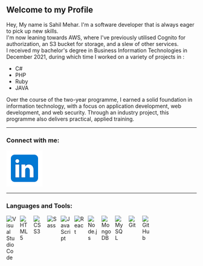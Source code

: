 <foreignObject width="100%" height="100%">
<div xmlns="http://www.w3.org/1999/xhtml">



## Welcome to my Profile

<p  align="left">
Hey, My name is Sahil Mehar. I'm a software developer that is always eager to pick up new skills. <br>
I'm now leaning towards AWS, where I've previously utilised Cognito for authorization, an S3 bucket for storage, and a slew of other services. <br>
I received my bachelor's degree in Business Information Technologies in December 2021, during which time I worked on a variety of projects in : <br>
 <ul>
 <li>C#</li>
 <li>PHP</li>
 <li>Ruby</li>
 <li>JAVA</li>
</ul>


Over the course of the two-year programme, I earned a solid foundation in information technology, with a focus on application development, web development, and web security. Through an industry project, this programme also delivers practical, applied training.
</p>

---

### Connect with me:

[![website](./img/linkedin.svg)](https://www.linkedin.com/in/sahil-mehar-035040193/)



---

### Languages and Tools:

<img align="left" alt="Visual Studio Code" width="26px" src="https://cdn.jsdelivr.net/gh/devicons/devicon/icons/vscode/vscode-original.svg" style="padding-right:10px;" />
<img align="left" alt="HTML5" width="26px" src="https://cdn.jsdelivr.net/gh/devicons/devicon/icons/html5/html5-original.svg" style="padding-right:10px;" />
<img align="left" alt="CSS3" width="26px" src="https://cdn.jsdelivr.net/gh/devicons/devicon/icons/css3/css3-original.svg" style="padding-right:10px;" />
<img align="left" alt="Sass" width="26px" src="https://cdn.jsdelivr.net/gh/devicons/devicon/icons/sass/sass-original.svg" style="padding-right:10px;" />
<img align="left" alt="JavaScript" width="26px" src="https://cdn.jsdelivr.net/gh/devicons/devicon/icons/javascript/javascript-original.svg" style="padding-right:10px;" />
<img align="left" alt="React" width="26px" src="https://cdn.jsdelivr.net/gh/devicons/devicon/icons/react/react-original.svg" style="padding-right:10px;" />
<img align="left" alt="Node.js" width="26px" src="https://cdn.jsdelivr.net/gh/devicons/devicon/icons/nodejs/nodejs-original.svg" style="padding-right:10px;" />
<img align="left" alt="MongoDB" width="26px" src="https://cdn.jsdelivr.net/gh/devicons/devicon/icons/mongodb/mongodb-original.svg" style="padding-right:10px;" />
<img align="left" alt="MySQL" width="26px" src="https://cdn.jsdelivr.net/gh/devicons/devicon/icons/mysql/mysql-original.svg" style="padding-right:10px;" />
<img align="left" alt="Git" width="26px" src="https://cdn.jsdelivr.net/gh/devicons/devicon/icons/git/git-original.svg" style="padding-right:10px;" />
<img align="left" alt="GitHub" width="26px" src="https://user-images.githubusercontent.com/3369400/139447912-e0f43f33-6d9f-45f8-be46-2df5bbc91289.png" style="padding-right:10px;" />

</div>
</foreignObject>
